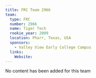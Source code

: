 ```yaml
---
title: FRC Team 2966
team:
  type: FRC
  number: 2966
  name: Tiger Tech
  rookie_year: 2009
  location: Pharr, Texas, USA
  sponsors:
    - Valley View Early College Campus
  links:
    Website: 
---
```

No content has been added for this team